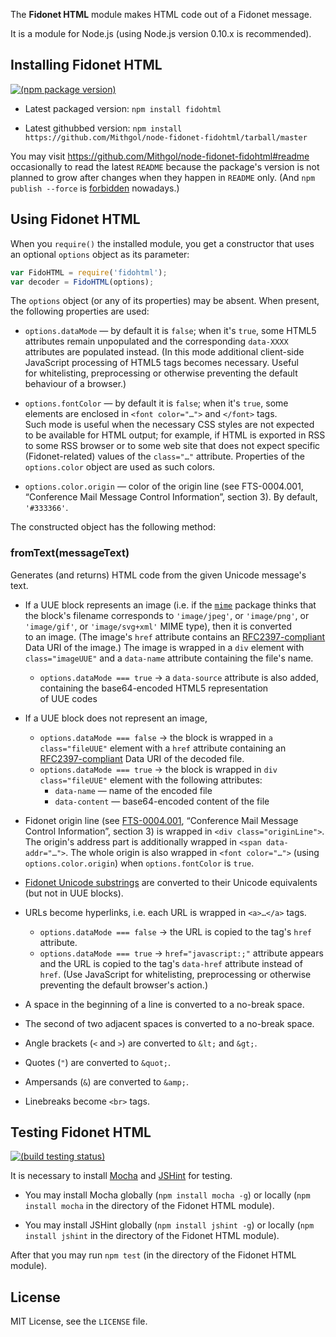 The **Fidonet HTML** module makes HTML code out of a Fidonet message.

It is a module for Node.js (using Node.js version 0.10.x is recommended).

## Installing Fidonet HTML

[![(npm package version)](https://nodei.co/npm/fidohtml.png?downloads=true)](https://npmjs.org/package/fidohtml)

* Latest packaged version: `npm install fidohtml`

* Latest githubbed version: `npm install https://github.com/Mithgol/node-fidonet-fidohtml/tarball/master`

You may visit https://github.com/Mithgol/node-fidonet-fidohtml#readme occasionally to read the latest `README` because the package's version is not planned to grow after changes when they happen in `README` only. (And `npm publish --force` is [forbidden](http://blog.npmjs.org/post/77758351673/no-more-npm-publish-f) nowadays.)

## Using Fidonet HTML

When you `require()` the installed module, you get a constructor that uses an optional `options` object as its parameter:

```js
var FidoHTML = require('fidohtml');
var decoder = FidoHTML(options);
```

The `options` object (or any of its properties) may be absent. When present, the following properties are used:

* `options.dataMode` — by default it is `false`; when it's `true`, some HTML5 attributes remain unpopulated and the corresponding `data-XXXX` attributes are populated instead. (In this mode additional client-side JavaScript processing of HTML5 tags becomes necessary. Useful for whitelisting, preprocessing or otherwise preventing the default behaviour of a browser.)

* `options.fontColor` — by default it is `false`; when it's `true`, some elements are enclosed in `<font color="…">` and `</font>` tags. Such mode is useful when the necessary CSS styles are not expected to be available for HTML output; for example, if HTML is exported in RSS to some RSS browser or to some web site that does not expect specific (Fidonet-related) values of the `class="…"` attribute. Properties of the `options.color` object are used as such colors.

* `options.color.origin` — color of the origin line (see FTS-0004.001, “Conference Mail Message Control Information”, section 3). By default, `'#333366'`.

The constructed object has the following method:

### fromText(messageText)

Generates (and returns) HTML code from the given Unicode message's text.

* If a UUE block represents an image (i.e. if the [`mime`](https://www.npmjs.org/package/mime) package thinks that the block's filename corresponds to `'image/jpeg'`, or `'image/png'`, or `'image/gif'`, or `'image/svg+xml'` MIME type), then it is converted to an image. (The image's `href` attribute contains an [RFC2397-compliant](http://tools.ietf.org/html/rfc2397) Data URI of the image.) The image is wrapped in a `div` element with `class="imageUUE"` and a `data-name` attribute containing the file's name.
   * `options.dataMode === true` → a `data-source` attribute is also added, containing the base64-encoded HTML5 representation of UUE codes

* If a UUE block does not represent an image,
   * `options.dataMode === false` → the block is wrapped in `a class="fileUUE"` element with a `href` attribute containing an [RFC2397-compliant](http://tools.ietf.org/html/rfc2397) Data URI of the decoded file.
   * `options.dataMode === true` → the block is wrapped in `div class="fileUUE"` element with the following attributes:
      * `data-name` — name of the encoded file
      * `data-content` — base64-encoded content of the file

* Fidonet origin line (see [FTS-0004.001](http://ftsc.org/docs/fts-0004.001), “Conference Mail Message Control Information”, section 3) is wrapped in `<div class="originLine">`. The origin's address part is additionally wrapped in `<span data-addr="…">`. The whole origin is also wrapped in `<font color="…">` (using `options.color.origin`) when `options.fontColor` is `true`.

* [Fidonet Unicode substrings](https://github.com/Mithgol/fiunis) are converted to their Unicode equivalents (but not in UUE blocks).

* URLs become hyperlinks, i.e. each URL is wrapped in `<a>…</a>` tags.
   * `options.dataMode === false` → the URL is copied to the tag's `href` attribute.
   * `options.dataMode === true` → `href="javascript:;"` attribute appears and the URL is copied to the tag's `data-href` attribute instead of `href`. (Use JavaScript for whitelisting, preprocessing or otherwise preventing the default browser's action.)

* A space in the beginning of a line is converted to a no-break space.

* The second of two adjacent spaces is converted to a no-break space.

* Angle brackets (`<` and `>`) are converted to `&lt;` and `&gt;`.

* Quotes (`"`) are converted to `&quot;`.

* Ampersands (`&`) are converted to `&amp;`.

* Linebreaks become `<br>` tags.

## Testing Fidonet HTML

[![(build testing status)](https://travis-ci.org/Mithgol/node-fidonet-fidohtml.svg?branch=master)](https://travis-ci.org/Mithgol/node-fidonet-fidohtml)

It is necessary to install [Mocha](http://visionmedia.github.io/mocha/) and [JSHint](http://jshint.com/) for testing.

* You may install Mocha globally (`npm install mocha -g`) or locally (`npm install mocha` in the directory of the Fidonet HTML module).

* You may install JSHint globally (`npm install jshint -g`) or locally (`npm install jshint` in the directory of the Fidonet HTML module).

After that you may run `npm test` (in the directory of the Fidonet HTML module).

## License

MIT License, see the `LICENSE` file.